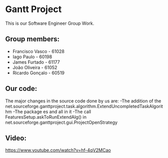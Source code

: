 # Gantt Project
This is our Software Engineer Group Work.

## Group members:
- Francisco Vasco - 61028
- Iago Paulo - 60198
- James Furtado - 61177
- João Oliveira - 61052
- Ricardo Gonçalo - 60519

## Our code:
The major changes in the source code done by us are:
-The addition of the net.sourceforge.ganttproject.task.algorithm.ExtendUncompletedTaskAlgorithm
-The package es and all in it
-The call FeaturesSetup.askToRunExtendAlg() in net.sourceforge.ganttproject.gui.ProjectOpenStrategy

## Video:
https://www.youtube.com/watch?v=hf-4qV2MCao
